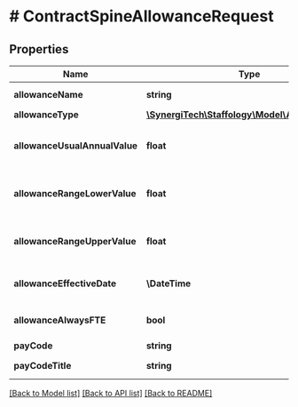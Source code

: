# # ContractSpineAllowanceRequest

## Properties

Name | Type | Description | Notes
------------ | ------------- | ------------- | -------------
**allowanceName** | **string** | Name of Allowance | [optional]
**allowanceType** | [**\SynergiTech\Staffology\Model\AllowanceType**](AllowanceType.md) |  | [optional]
**allowanceUsualAnnualValue** | **float** | Value of Allowance Usual Annual | [optional]
**allowanceRangeLowerValue** | **float** | Value of Allowance Range Lower | [optional]
**allowanceRangeUpperValue** | **float** | Value of Allowance Range Upper | [optional]
**allowanceEffectiveDate** | **\DateTime** | Allowance Effective Date | [optional]
**allowanceAlwaysFTE** | **bool** | Allowance Always FTE or Not | [optional]
**payCode** | **string** | Pay Code | [optional]
**payCodeTitle** | **string** | Pay Code Title | [optional]

[[Back to Model list]](../../README.md#models) [[Back to API list]](../../README.md#endpoints) [[Back to README]](../../README.md)
